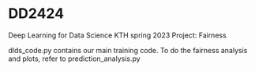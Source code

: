 # DD2424
Deep Learning for Data Science KTH spring 2023
Project: Fairness

dlds_code.py contains our main training code. To do the fairness analysis and plots, refer to prediction_analysis.py
